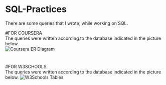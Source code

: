 # SQL-Practices

There are some queries that I wrote, while working on SQL.

#FOR COURSERA <br />
The queries were written according to the database indicated in the picture below. <br />
![Coursera ER Diagram](https://d3c33hcgiwev3.cloudfront.net/imageAssetProxy.v1/UAPENoOVEei4RQ5L9j9nDA_5042a1f0839511e8beb2b5b4ae9fa29a_ER-Diagram.png?expiry=1675641600000&hmac=0gk8IhvIKcuw4NlwtQl4GFLEjCqbYLUaISbFgA7eiug "W3Schools")




#

#FOR W3SCHOOLS <br />
The queries were written according to the database indicated in the picture below.
![W3Schools Tables](https://tinypic.host/images/2023/02/04/Tables-and-Relations.png "W3Schools")





